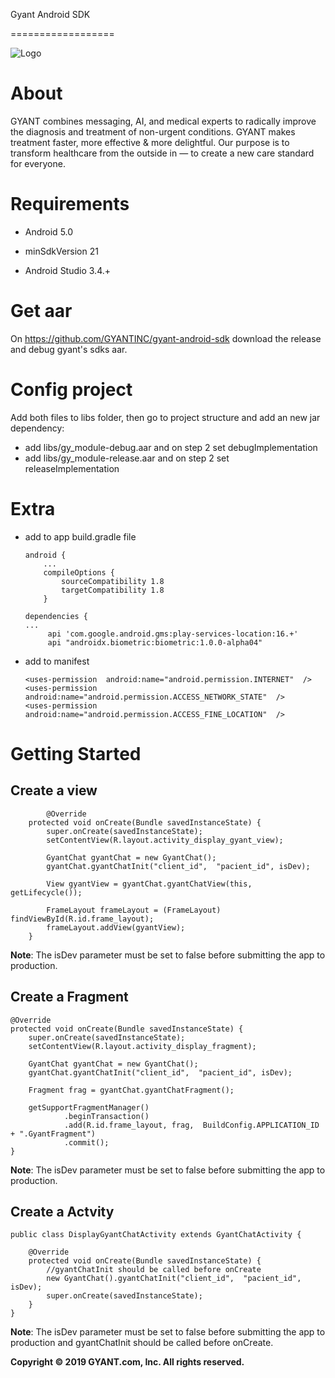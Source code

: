 
Gyant Android SDK

==================

  

![Logo](https://gyant.com/wp-content/uploads/2018/10/Gyant.Logotype.HorizontalLeft@2x-1.png)

  

# About

  

GYANT combines messaging, AI, and medical experts to radically improve the diagnosis and treatment of non-urgent conditions. GYANT makes treatment faster, more effective & more delightful. Our purpose is to transform healthcare from the outside in — to create a new care standard for everyone.

  

# Requirements

- Android 5.0

- minSdkVersion 21

- Android Studio 3.4.+

  

# Get aar

On https://github.com/GYANTINC/gyant-android-sdk download the release and debug gyant's sdks aar.

  

# Config project

Add both files to libs folder, then go to project structure and add an new jar dependency:

- add libs/gy_module-debug.aar and on step 2 set debugImplementation
- add libs/gy_module-release.aar and on step 2 set releaseImplementation

  

# Extra

- add to app build.gradle file
	
	```	
	android {
		...
		compileOptions {
			sourceCompatibility 1.8
			targetCompatibility 1.8
		}
	```
	
	```
	dependencies {
	...		
		 api 'com.google.android.gms:play-services-location:16.+'
		 api "androidx.biometric:biometric:1.0.0-alpha04"
	 ```	


- add to manifest
	```	
	<uses-permission  android:name="android.permission.INTERNET"  />
	<uses-permission  android:name="android.permission.ACCESS_NETWORK_STATE"  />
	<uses-permission  android:name="android.permission.ACCESS_FINE_LOCATION"  />
	```	


# Getting Started

## Create a view

```
		@Override  
	protected void onCreate(Bundle savedInstanceState) {  
	    super.onCreate(savedInstanceState);  
	    setContentView(R.layout.activity_display_gyant_view);  
	  
	    GyantChat gyantChat = new GyantChat();  
	    gyantChat.gyantChatInit("client_id",  "pacient_id", isDev);  
	  
	    View gyantView = gyantChat.gyantChatView(this, getLifecycle());  
	  
	    FrameLayout frameLayout = (FrameLayout) findViewById(R.id.frame_layout);  
	    frameLayout.addView(gyantView);  
	}
```
**Note**: The isDev parameter must be set to false before submitting the app to production.

## Create a Fragment

```
@Override  
protected void onCreate(Bundle savedInstanceState) {  
    super.onCreate(savedInstanceState);  
    setContentView(R.layout.activity_display_fragment);  
  
    GyantChat gyantChat = new GyantChat();  
    gyantChat.gyantChatInit("client_id",  "pacient_id", isDev);  
  
    Fragment frag = gyantChat.gyantChatFragment();  
  
    getSupportFragmentManager()  
            .beginTransaction()  
            .add(R.id.frame_layout, frag,  BuildConfig.APPLICATION_ID + ".GyantFragment")  
            .commit();  
}
```
**Note**: The isDev parameter must be set to false before submitting the app to production.

## Create a Actvity

```
public class DisplayGyantChatActivity extends GyantChatActivity {  
  
    @Override  
    protected void onCreate(Bundle savedInstanceState) {  
		//gyantChatInit should be called before onCreate
		new GyantChat().gyantChatInit("client_id",  "pacient_id", isDev);  
		super.onCreate(savedInstanceState);  
    }  
}
```
**Note**: The isDev parameter must be set to false before submitting the app to production and gyantChatInit should be called before onCreate.

**Copyright © 2019 GYANT.com, Inc. All rights reserved.**
